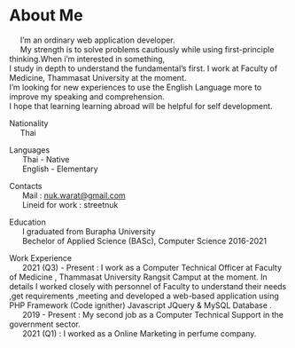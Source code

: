 # About Me
&nbsp;&nbsp;&nbsp;&nbsp;&nbsp;I’m an ordinary web application developer. <br>
&nbsp;&nbsp;&nbsp;&nbsp;&nbsp;My strength is to solve problems cautiously while using first-principle thinking.When i’m interested in something, <br>
I study in depth to understand the fundamental’s first. I work at Faculty of Medicine, Thammasat University at the moment. <br>
I’m looking for new experiences to use the English Language more to improve my speaking and comprehension. <br>
I hope that learning learning abroad will be helpful for self development. <br>

Nationality <br>
&nbsp;&nbsp;&nbsp;&nbsp;&nbsp;Thai

Languages <br>
 &nbsp;&nbsp;&nbsp;&nbsp;&nbsp;   Thai - Native <br>
  &nbsp;&nbsp;&nbsp;&nbsp;&nbsp;  English - Elementary <br>

Contacts <br>
  &nbsp;&nbsp;&nbsp;&nbsp;&nbsp;  Mail : nuk.warat@gmail.com <br>
  &nbsp;&nbsp;&nbsp;&nbsp;&nbsp;  Lineid for work : streetnuk <br>
 
Education<br>
  &nbsp;&nbsp;&nbsp;&nbsp;&nbsp;  I graduated from Burapha University 	<br>
  &nbsp;&nbsp;&nbsp;&nbsp;&nbsp;  Bechelor of Applied Science (BASc), Computer Science 2016-2021<br>

Work Experience<br>
 &nbsp;&nbsp;&nbsp;&nbsp;&nbsp;   2021 (Q3) - Present : I work as a Computer Technical Officer at Faculty of Medicine , Thammasat University Rangsit Camput at the moment. In details I worked closely  with personnel of Faculty to understand their needs ,get requirements ,meeting and developed a web-based application using PHP Framework (Code ignither) Javascript JQuery & MySQL Database .<br>
  &nbsp;&nbsp;&nbsp;&nbsp;&nbsp;  2019 - Present : My second job as a Computer Technical Support in the government sector.<br>
  &nbsp;&nbsp;&nbsp;&nbsp;&nbsp;  2021 (Q1) : I worked as a Online Marketing in perfume company. 

